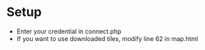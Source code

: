 # Setup

- Enter your credential in connect.php
- If you want to use downloaded tiles, modify line 62 in map.html
